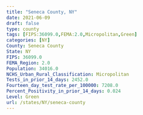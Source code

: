 ```yaml
---
title: "Seneca County, NY"
date: 2021-06-09
draft: false
type: county
tags: [FIPS:36099.0,FEMA:2.0,Micropolitan,Green]
categories: [NY]
County: Seneca County
State: NY
FIPS: 36099.0
FEMA_Region: 2.0
Population: 34016.0
NCHS_Urban_Rural_Classification: Micropolitan
Tests_in_prior_14_days: 2452.0
Fourteen_day_test_rate_per_100000: 7208.0
Percent_Positivity_in_prior_14_days: 0.024
Level: Green
url: /states/NY/seneca-county
---
```




